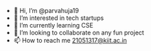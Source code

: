 - 👋 Hi, I’m @parvahuja19
- 👀 I’m interested in tech startups
- 🌱 I’m currently learning CSE
- 💞️ I’m looking to collaborate on any fun project
- 📫 How to reach me 21051317@kiit.ac.in

<!---
parvahuja19/parvahuja19 is a ✨ special ✨ repository because its `README.md` (this file) appears on your GitHub profile.
You can click the Preview link to take a look at your changes.
--->
